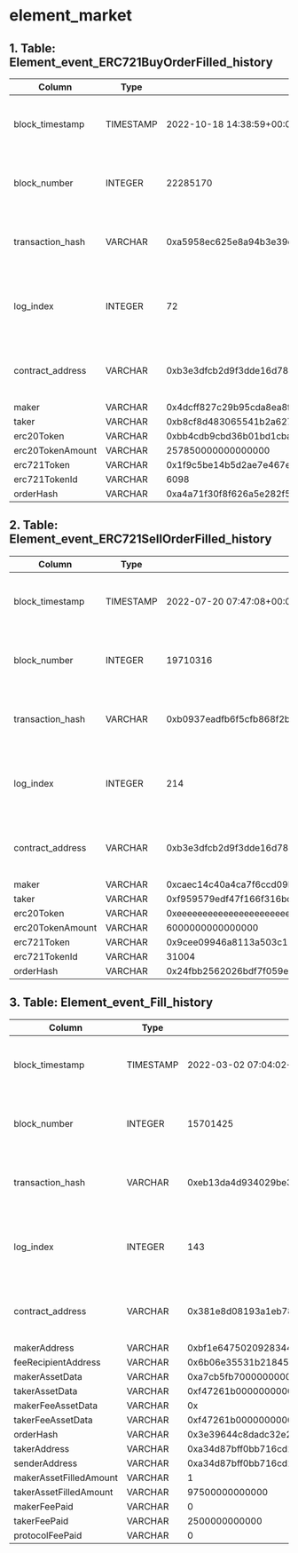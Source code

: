# element\_market

## 1. Table: Element\_event\_ERC721BuyOrderFilled\_history

| Column            | Type      | Example                                                            | Description                                                  |
| ----------------- | --------- | ------------------------------------------------------------------ | ------------------------------------------------------------ |
| block\_timestamp  | TIMESTAMP | 2022-10-18 14:38:59+00:00                                          | Timestamp of the block where this event was emitted          |
| block\_number     | INTEGER   | 22285170                                                           | The block number where this event was emitted                |
| transaction\_hash | VARCHAR   | 0xa5958ec625e8a94b3e39cf30e4e49bf1ff6a6d0c273509db0f50b057992041d4 | Hash of the transactions in which this event was emitted     |
| log\_index        | INTEGER   | 72                                                                 | Integer of the log index position in the block of this event |
| contract\_address | VARCHAR   | 0xb3e3dfcb2d9f3dde16d78b9e6eb3538eb32b5ae1                         | Address of the contract that produced the log                |
| maker             | VARCHAR   | 0x4dcff827c29b95cda8ea8fe0df4cd4796fd315e0                         |                                                              |
| taker             | VARCHAR   | 0xb8cf8d483065541b2a62735d86280494497da13c                         |                                                              |
| erc20Token        | VARCHAR   | 0xbb4cdb9cbd36b01bd1cbaebf2de08d9173bc095c                         |                                                              |
| erc20TokenAmount  | VARCHAR   | 257850000000000000                                                 |                                                              |
| erc721Token       | VARCHAR   | 0x1f9c5be14b5d2ae7e467edce447a8ef6929b7d9d                         |                                                              |
| erc721TokenId     | VARCHAR   | 6098                                                               |                                                              |
| orderHash         | VARCHAR   | 0xa4a71f30f8f626a5e282f5c89fcbfe878b0510e0d2d8b7900e1f4b11822e18b5 |                                                              |

## 2. Table: Element\_event\_ERC721SellOrderFilled\_history

| Column            | Type      | Example                                                            | Description                                                  |
| ----------------- | --------- | ------------------------------------------------------------------ | ------------------------------------------------------------ |
| block\_timestamp  | TIMESTAMP | 2022-07-20 07:47:08+00:00                                          | Timestamp of the block where this event was emitted          |
| block\_number     | INTEGER   | 19710316                                                           | The block number where this event was emitted                |
| transaction\_hash | VARCHAR   | 0xb0937eadfb6f5cfb868f2b3b076cfbb7620918ce6ca37bbe3409392dd466d101 | Hash of the transactions in which this event was emitted     |
| log\_index        | INTEGER   | 214                                                                | Integer of the log index position in the block of this event |
| contract\_address | VARCHAR   | 0xb3e3dfcb2d9f3dde16d78b9e6eb3538eb32b5ae1                         | Address of the contract that produced the log                |
| maker             | VARCHAR   | 0xcaec14c40a4ca7f6ccd09b2bbdb5b2170eb8aacc                         |                                                              |
| taker             | VARCHAR   | 0xf959579edf47f166f316bc03887540d5d80aa302                         |                                                              |
| erc20Token        | VARCHAR   | 0xeeeeeeeeeeeeeeeeeeeeeeeeeeeeeeeeeeeeeeee                         |                                                              |
| erc20TokenAmount  | VARCHAR   | 6000000000000000                                                   |                                                              |
| erc721Token       | VARCHAR   | 0x9cee09946a8113a503c1264e328c0e3aee4c8bcf                         |                                                              |
| erc721TokenId     | VARCHAR   | 31004                                                              |                                                              |
| orderHash         | VARCHAR   | 0x24fbb2562026bdf7f059e541edaf37b206fde25a08503654abdeeb5fab4ffc57 |                                                              |

## 3. Table: Element\_event\_Fill\_history

| Column                 | Type      | Example                                                                                              | Description                                                  |
| ---------------------- | --------- | ---------------------------------------------------------------------------------------------------- | ------------------------------------------------------------ |
| block\_timestamp       | TIMESTAMP | 2022-03-02 07:04:02+00:00                                                                            | Timestamp of the block where this event was emitted          |
| block\_number          | INTEGER   | 15701425                                                                                             | The block number where this event was emitted                |
| transaction\_hash      | VARCHAR   | 0xeb13da4d934029be3304f4403c4aee9667927e91c6ed287f6d51d32d17ea8e52                                   | Hash of the transactions in which this event was emitted     |
| log\_index             | INTEGER   | 143                                                                                                  | Integer of the log index position in the block of this event |
| contract\_address      | VARCHAR   | 0x381e8d08193a1eb7857f83495e96da6d52ba0087                                                           | Address of the contract that produced the log                |
| makerAddress           | VARCHAR   | 0xbf1e6475020928344f715f5ab6e6b0ab97edd6e4                                                           |                                                              |
| feeRecipientAddress    | VARCHAR   | 0x6b06e35531b2184578e4f5f5aabe1c4d229dc447                                                           |                                                              |
| makerAssetData         | VARCHAR   | 0xa7cb5fb7000000000000000000000000ce3e768faa1f50212cbd5250d0edfe9a43bdea9000000000000000000000000000 |                                                              |
| takerAssetData         | VARCHAR   | 0xf47261b0000000000000000000000000bb4cdb9cbd36b01bd1cbaebf2de08d9173bc095c                           |                                                              |
| makerFeeAssetData      | VARCHAR   | 0x                                                                                                   |                                                              |
| takerFeeAssetData      | VARCHAR   | 0xf47261b0000000000000000000000000bb4cdb9cbd36b01bd1cbaebf2de08d9173bc095c                           |                                                              |
| orderHash              | VARCHAR   | 0x3e39644c8dadc32e2e5a7a6443025dd367e120866a88bafdbbd15b0233492046                                   |                                                              |
| takerAddress           | VARCHAR   | 0xa34d87bff0bb716cd11da21b8c8fa02d0a7b76e5                                                           |                                                              |
| senderAddress          | VARCHAR   | 0xa34d87bff0bb716cd11da21b8c8fa02d0a7b76e5                                                           |                                                              |
| makerAssetFilledAmount | VARCHAR   | 1                                                                                                    |                                                              |
| takerAssetFilledAmount | VARCHAR   | 97500000000000                                                                                       |                                                              |
| makerFeePaid           | VARCHAR   | 0                                                                                                    |                                                              |
| takerFeePaid           | VARCHAR   | 2500000000000                                                                                        |                                                              |
| protocolFeePaid        | VARCHAR   | 0                                                                                                    |                                                              |
